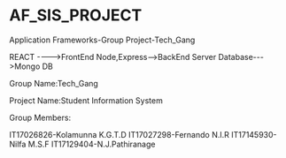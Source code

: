 # AF_SIS_PROJECT
Application Frameworks-Group Project-Tech_Gang

REACT ---->FrontEnd
Node,Express-->BackEnd Server
Database--->Mongo DB

Group Name:Tech_Gang

Project Name:Student Information System

Group Members:

IT17026826-Kolamunna K.G.T.D 
IT17027298-Fernando N.I.R 
IT17145930-Nilfa M.S.F 
IT17129404-N.J.Pathiranage 

